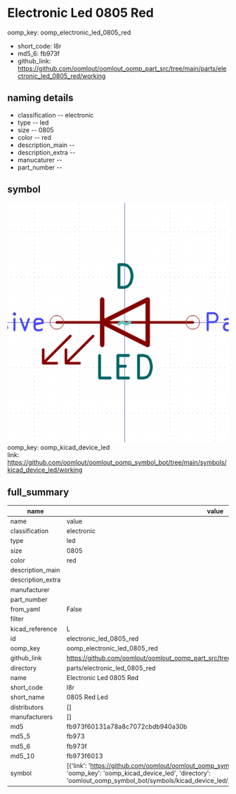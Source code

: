 # Electronic Led 0805 Red
oomp_key: oomp_electronic_led_0805_red 

  
* short_code: l8r
* md5_6: fb973f  
* github_link: https://github.com/oomlout/oomlout_oomp_part_src/tree/main/parts/electronic_led_0805_red/working  
## naming details
* classification -- electronic
* type -- led
* size -- 0805
* color -- red
* description_main -- 
* description_extra -- 
* manucaturer -- 
* part_number -- 



## symbol

![](symbol/0/working/working_600.png)  
oomp_key: oomp_kicad_device_led  
link: https://github.com/oomlout/oomlout_oomp_symbol_bot/tree/main/symbols/kicad_device_led/working  


## full_summary
| name | value | 
| --- | --- | 
| name | value | 
| classification | electronic | 
| type | led | 
| size | 0805 | 
| color | red | 
| description_main |  | 
| description_extra |  | 
| manufacturer |  | 
| part_number |  | 
| from_yaml | False | 
| filter |  | 
| kicad_reference | L | 
| id | electronic_led_0805_red | 
| oomp_key | oomp_electronic_led_0805_red | 
| github_link | https://github.com/oomlout/oomlout_oomp_part_src/tree/main/parts/electronic_led_0805_red/working | 
| directory | parts/electronic_led_0805_red | 
| name | Electronic Led 0805 Red | 
| short_code | l8r | 
| short_name | 0805 Red Led | 
| distributors | [] | 
| manufacturers | [] | 
| md5 | fb973f60131a78a8c7072cbdb940a30b | 
| md5_5 | fb973 | 
| md5_6 | fb973f | 
| md5_10 | fb973f6013 | 
| symbol | [{'link': 'https://github.com/oomlout/oomlout_oomp_symbol_bot/tree/main/symbols/kicad_device_led', 'oomp_key': 'oomp_kicad_device_led', 'directory': 'oomlout_oomp_symbol_bot/symbols/kicad_device_led//working/working.kicad_sym'}] | 
